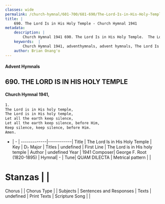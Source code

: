 ```yaml
---
classes: wide
permalink: /church-hymnal/601-700/681-690/The-Lord-Is-in-His-Holy-Temple/
title: |
    690. The Lord Is in His Holy Temple - Church Hymnal 1941
metadata:
    description: |
        Church Hymnal 1941 690. The Lord Is in His Holy Temple.  The Lord is in His holy temple, The Lord is in His holy temple, Let all the earth keep silence, Let all the earth keep silence, before Him, Keep silence, keep silence, before Him.  Amen. 
    keywords:  |
        Church Hymnal 1941, adventhymnals, advent hymnals, The Lord Is in His Holy Temple, The Lord is in His holy temple. 
    author: Brian Onang'o
---
```


#### Advent Hymnals
## 690. THE LORD IS IN HIS HOLY TEMPLE
####  Church Hymnal 1941,

```txt
1.
The Lord is in His holy temple,
The Lord is in His holy temple,
Let all the earth keep silence,
Let all the earth keep silence, before Him,
Keep silence, keep silence, before Him. 
Amen. 

```

- |   -  |
-------------|------------|
Title | The Lord Is in His Holy Temple |
Key | D♭ Major |
Titles | undefined |
First Line | The Lord is in His holy temple |
Author | undefined
Year | 1941
Composer| George F. Root (1820-1895) |
Hymnal|  - |
Tune| QUAM DILECTA |
Metrical pattern | |
# Stanzas |  |
Chorus |  |
Chorus Type |  |
Subjects | Sentences and Responses |
Texts | undefined |
Print Texts | 
Scripture Song |  |
    
